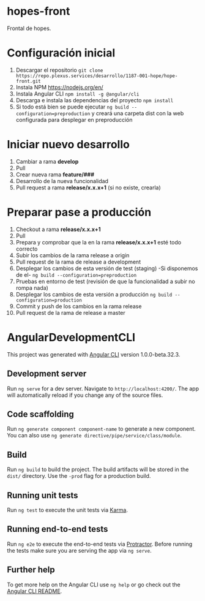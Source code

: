 # hopes-front

Frontal de hopes.

# Configuración inicial

1. Descargar el repositorio
`git clone https://repo.plexus.services/desarrollo/1187-001-hope/hope-front.git`
2. Instala NPM
https://nodejs.org/en/
3. Instala Angular CLI
`npm install -g @angular/cli`
4. Descarga e instala las dependencias del proyecto
`npm install`
5. Si todo está bien se puede ejecutar `ng build --configuration=preproduction` y creará una carpeta dist con la web configurada para desplegar en preproducción


# Iniciar nuevo desarrollo

1. Cambiar a rama **develop**
2. Pull
3. Crear nueva rama **feature/###**
4. Desarrollo de la nueva funcionalidad
6. Pull request a rama **release/x.x.x+1** (si no existe, crearla)


# Preparar pase a producción

1. Checkout a rama **release/x.x.x+1**
2. Pull
3. Prepara y comprobar que la en la rama **release/x.x.x+1** esté todo correcto
4. Subir los cambios de la rama release a origin
5. Pull request de la rama de release a development
6. Desplegar los cambios de esta versión de test (staging) -Si disponemos de el-
`ng build --configuration=preproduction`
7. Pruebas en entorno de test (revisión de que la funcionalidad a subir no rompa nada)
8. Desplegar los cambios de esta versión a producción
`ng build --configuration=production`
9. Commit y push de los cambios en la rama release
10. Pull request de la rama de release a master


# AngularDevelopmentCLI

This project was generated with [Angular CLI](https://github.com/angular/angular-cli) version 1.0.0-beta.32.3.

## Development server
Run `ng serve` for a dev server. Navigate to `http://localhost:4200/`. The app will automatically reload if you change any of the source files.

## Code scaffolding

Run `ng generate component component-name` to generate a new component. You can also use `ng generate directive/pipe/service/class/module`.

## Build

Run `ng build` to build the project. The build artifacts will be stored in the `dist/` directory. Use the `-prod` flag for a production build.

## Running unit tests

Run `ng test` to execute the unit tests via [Karma](https://karma-runner.github.io).

## Running end-to-end tests

Run `ng e2e` to execute the end-to-end tests via [Protractor](http://www.protractortest.org/).
Before running the tests make sure you are serving the app via `ng serve`.

## Further help

To get more help on the Angular CLI use `ng help` or go check out the [Angular CLI README](https://github.com/angular/angular-cli/blob/master/README.md).